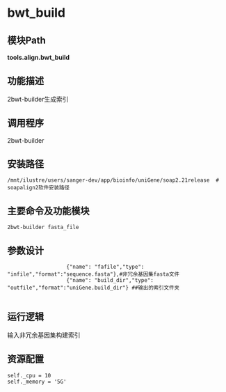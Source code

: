 bwt_build
==========================

模块Path
-----------

**tools.align.bwt_build**

功能描述
-----------------------------------
2bwt-builder生成索引


调用程序
-----------------------------------
2bwt-builder

安装路径
-----------------------------------

`/mnt/ilustre/users/sanger-dev/app/bioinfo/uniGene/soap2.21release  # soapalign2软件安装路径`



主要命令及功能模块
-----------------------------------

```
2bwt-builder fasta_file
```

参数设计
-----------------------------------

```
                   {"name": "fafile","type": "infile","format":"sequence.fasta"},#非冗余基因集fasta文件
                   {"name": "build_dir","type": "outfile","format":"uniGene.build_dir"} ##输出的索引文件夹


```

运行逻辑
-----------------------------------

输入非冗余基因集构建索引


资源配置
-----------------------------------

```
self._cpu = 10
self._memory = '5G'